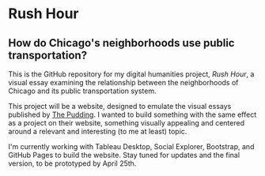 # Rush Hour
## How do Chicago's neighborhoods use public transportation?

This is the GitHub repository for my digital humanities project, _Rush Hour_, a visual essay examining the relationship between the neighborhoods of Chicago and its public transportation system.

This project will be a website, designed to emulate the visual essays published by [The Pudding](https://pudding.cool). I wanted to build something with the same effect as a project on their website, something visually appealing and centered around a relevant and interesting (to me at least) topic. 

I'm currently working with Tableau Desktop, Social Explorer, Bootstrap, and GitHub Pages to build the website. Stay tuned for updates and the final version, to be prototyped by April 25th.
